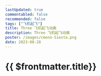 ```yaml
---
lastUpdated: true
commentabled: false
recommended: false
tags: ["飞机起飞"]
title: Three 飞机起飞动画
description: Three 飞机起飞动画
poster: /images/cmono-Siesta.png
date: 2023-08-28
---
```


# {{ $frontmatter.title}} #

<script lang="ts" setup>
import AirStrip from "../../components/AirStrip.vue"
</script>

<ClientOnly>
  <AirStrip />
</ClientOnly>
